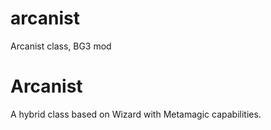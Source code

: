 # arcanist
Arcanist class, BG3 mod 

# Arcanist
A hybrid class based on Wizard with Metamagic capabilities.
